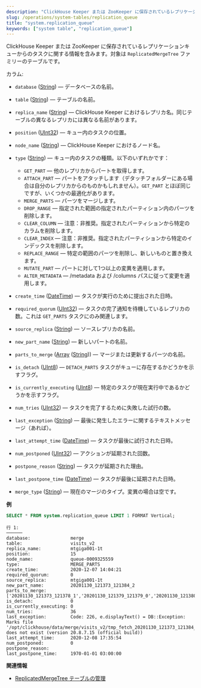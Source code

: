 ```yaml
---
description: "ClickHouse Keeper または ZooKeeper に保存されているレプリケーションキューからのタスクに関する情報を含むシステムテーブルです。 `ReplicatedMergeTree` ファミリーのテーブルに対して使用されます。"
slug: /operations/system-tables/replication_queue
title: "system.replication_queue"
keywords: ["system table", "replication_queue"]
---
```


ClickHouse Keeper または ZooKeeper に保存されているレプリケーションキューからのタスクに関する情報を含みます。対象は `ReplicatedMergeTree` ファミリーのテーブルです。

カラム:

- `database` ([String](../../sql-reference/data-types/string.md)) — データベースの名前。

- `table` ([String](../../sql-reference/data-types/string.md)) — テーブルの名前。

- `replica_name` ([String](../../sql-reference/data-types/string.md)) — ClickHouse Keeper におけるレプリカ名。同じテーブルの異なるレプリカには異なる名前があります。

- `position` ([UInt32](../../sql-reference/data-types/int-uint.md)) — キュー内のタスクの位置。

- `node_name` ([String](../../sql-reference/data-types/string.md)) — ClickHouse Keeper におけるノード名。

- `type` ([String](../../sql-reference/data-types/string.md)) — キュー内のタスクの種類。以下のいずれかです：

    - `GET_PART` — 他のレプリカからパートを取得します。
    - `ATTACH_PART` — パートをアタッチします（デタッチフォルダーにある場合は自分のレプリカからのものかもしれません）。`GET_PART` とほぼ同じですが、いくつかの最適化があります。
    - `MERGE_PARTS` — パーツをマージします。
    - `DROP_RANGE` — 指定された範囲の指定されたパーティション内のパーツを削除します。
    - `CLEAR_COLUMN` — 注意：非推奨。指定されたパーティションから特定のカラムを削除します。
    - `CLEAR_INDEX` — 注意：非推奨。指定されたパーティションから特定のインデックスを削除します。
    - `REPLACE_RANGE` — 特定の範囲のパーツを削除し、新しいものと置き換えます。
    - `MUTATE_PART` — パートに対して1つ以上の変異を適用します。
    - `ALTER_METADATA` — /metadata および /columns パスに従って変更を適用します。

- `create_time` ([DateTime](../../sql-reference/data-types/datetime.md)) — タスクが実行のために提出された日時。

- `required_quorum` ([UInt32](../../sql-reference/data-types/int-uint.md)) — タスクの完了通知を待機しているレプリカの数。これは `GET_PARTS` タスクにのみ関連します。

- `source_replica` ([String](../../sql-reference/data-types/string.md)) — ソースレプリカの名前。

- `new_part_name` ([String](../../sql-reference/data-types/string.md)) — 新しいパートの名前。

- `parts_to_merge` ([Array](../../sql-reference/data-types/array.md) ([String](../../sql-reference/data-types/string.md))) — マージまたは更新するパーツの名前。

- `is_detach` ([UInt8](../../sql-reference/data-types/int-uint.md)) — `DETACH_PARTS` タスクがキューに存在するかどうかを示すフラグ。

- `is_currently_executing` ([UInt8](../../sql-reference/data-types/int-uint.md)) — 特定のタスクが現在実行中であるかどうかを示すフラグ。

- `num_tries` ([UInt32](../../sql-reference/data-types/int-uint.md)) — タスクを完了するために失敗した試行の数。

- `last_exception` ([String](../../sql-reference/data-types/string.md)) — 最後に発生したエラーに関するテキストメッセージ（あれば）。

- `last_attempt_time` ([DateTime](../../sql-reference/data-types/datetime.md)) — タスクが最後に試行された日時。

- `num_postponed` ([UInt32](../../sql-reference/data-types/int-uint.md)) — アクションが延期された回数。

- `postpone_reason` ([String](../../sql-reference/data-types/string.md)) — タスクが延期された理由。

- `last_postpone_time` ([DateTime](../../sql-reference/data-types/datetime.md)) — タスクが最後に延期された日時。

- `merge_type` ([String](../../sql-reference/data-types/string.md)) — 現在のマージのタイプ。変異の場合は空です。

**例**

``` sql
SELECT * FROM system.replication_queue LIMIT 1 FORMAT Vertical;
```

``` text
行 1:
──────
database:               merge
table:                  visits_v2
replica_name:           mtgiga001-1t
position:               15
node_name:              queue-0009325559
type:                   MERGE_PARTS
create_time:            2020-12-07 14:04:21
required_quorum:        0
source_replica:         mtgiga001-1t
new_part_name:          20201130_121373_121384_2
parts_to_merge:         ['20201130_121373_121378_1','20201130_121379_121379_0','20201130_121380_121380_0','20201130_121381_121381_0','20201130_121382_121382_0','20201130_121383_121383_0','20201130_121384_121384_0']
is_detach:              0
is_currently_executing: 0
num_tries:              36
last_exception:         Code: 226, e.displayText() = DB::Exception: Marks file '/opt/clickhouse/data/merge/visits_v2/tmp_fetch_20201130_121373_121384_2/CounterID.mrk' does not exist (version 20.8.7.15 (official build))
last_attempt_time:      2020-12-08 17:35:54
num_postponed:          0
postpone_reason:
last_postpone_time:     1970-01-01 03:00:00
```

**関連情報**

- [ReplicatedMergeTree テーブルの管理](/sql-reference/statements/system#managing-replicatedmergetree-tables)
